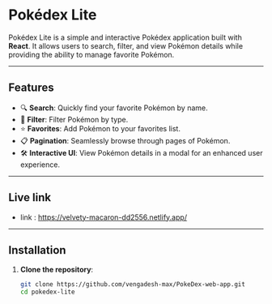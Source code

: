 # Pokédex Lite

Pokédex Lite is a simple and interactive Pokédex application built with **React**. It allows users to search, filter, and view Pokémon details while providing the ability to manage favorite Pokémon. 

---

## Features

- 🔍 **Search**: Quickly find your favorite Pokémon by name.
- 🧪 **Filter**: Filter Pokémon by type.
- ⭐ **Favorites**: Add Pokémon to your favorites list.
- 📋 **Pagination**: Seamlessly browse through pages of Pokémon.
- 🛠️ **Interactive UI**: View Pokémon details in a modal for an enhanced user experience.

---

## Live link

- link : https://velvety-macaron-dd2556.netlify.app/

---

## Installation

1. **Clone the repository**:
   ```bash
   git clone https://github.com/vengadesh-max/PokeDex-web-app.git
   cd pokedex-lite
